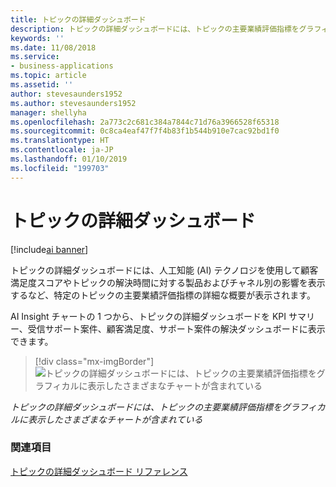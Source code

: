 ```yaml
---
title: トピックの詳細ダッシュボード
description: トピックの詳細ダッシュボードには、トピックの主要業績評価指標をグラフィカルに表示したさまざまなチャートが含まれています。
keywords: ''
ms.date: 11/08/2018
ms.service:
- business-applications
ms.topic: article
ms.assetid: ''
author: stevesaunders1952
ms.author: stevesaunders1952
manager: shellyha
ms.openlocfilehash: 2a773c2c681c384a7844c71d76a3966528f65318
ms.sourcegitcommit: 0c8ca4eaf47f7f4b83f1b544b910e7cac92bd1f0
ms.translationtype: HT
ms.contentlocale: ja-JP
ms.lasthandoff: 01/10/2019
ms.locfileid: "199703"
---
```

# <a name="topic-details-dashboard"></a>トピックの詳細ダッシュボード

[!include[ai banner](../includes/ai.md)] 

トピックの詳細ダッシュボードには、人工知能 (AI) テクノロジを使用して顧客満足度スコアやトピックの解決時間に対する製品およびチャネル別の影響を表示するなど、特定のトピックの主要業績評価指標の詳細な概要が表示されます。

AI Insight チャートの 1 つから、トピックの詳細ダッシュボードを KPI サマリー、受信サポート案件、顧客満足度、サポート案件の解決ダッシュボードに表示できます。

> [!div class="mx-imgBorder"]
> ![トピックの詳細ダッシュボードには、トピックの主要業績評価指標をグラフィカルに表示したさまざまなチャートが含まれている](media/topic-details-dashboard.png "トピックの詳細ダッシュボードには、トピックの主要業績評価指標をグラフィカルに表示したさまざまなチャートが含まれている")

*トピックの詳細ダッシュボードには、トピックの主要業績評価指標をグラフィカルに表示したさまざまなチャートが含まれている*

### <a name="see-also"></a>関連項目

[トピックの詳細ダッシュボード リファレンス](https://docs.microsoft.com/dynamics365/ai/customer-service-insights/dashboard-topic-details)
